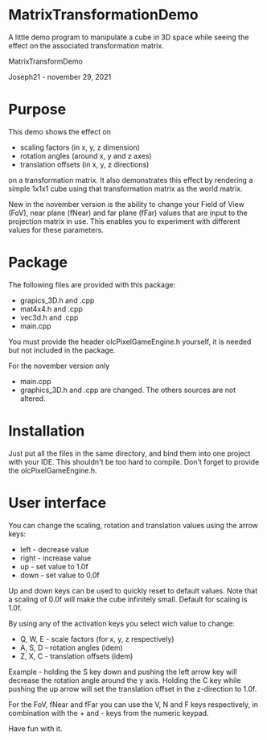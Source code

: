 # MatrixTransformationDemo
A little demo program to manipulate a cube in 3D space while seeing the effect on the associated transformation matrix.



MatrixTransformDemo

Joseph21 - november 29, 2021



Purpose
=======
This demo shows the effect on

 * scaling factors (in x, y, z dimension)
 * rotation angles (around x, y and z axes)
 * translation offsets (in x, y, z directions)

on a transformation matrix. It also demonstrates this effect by rendering a simple 1x1x1 cube using that transformation matrix as the world matrix.

New in the november version is the ability to change your Field of View (FoV), near plane (fNear) and far plane (fFar) values that are input to the projection matrix in use. This enables you to experiment with different values for these parameters.

Package
=======
The following files are provided with this package:
 * grapics_3D.h and .cpp
 * mat4x4.h and .cpp
 * vec3d.h and .cpp
 * main.cpp

You must provide the header olcPixelGameEngine.h yourself, it is needed but not included in the package.

For the november version only 
 * main.cpp
 * graphics_3D.h and .cpp
are changed. The others sources are not altered.

Installation
============
Just put all the files in the same directory, and bind them into one project with your IDE. This shouldn't be too hard to compile. Don't forget to provide the olcPixelGameEngine.h.

User interface
==============
You can change the scaling, rotation and translation values using the arrow keys:

 * left  - decrease value
 * right - increase value
 * up    - set value to 1.0f
 * down  - set value to 0.0f

Up and down keys can be used to quickly reset to default values. Note that a scaling of 0.0f will make the cube infinitely small. Default for scaling is 1.0f.

By using any of the activation keys you select wich value to change:

 * Q, W, E - scale factors (for x, y, z respectively)
 * A, S, D - rotation angles (idem)
 * Z, X, C - translation offsets (idem)

Example - holding the S key down and pushing the left arrow key will decrease the rotation angle around the y axis. Holding the C key while pushing the up arrow will set the translation offset in the z-direction to 1.0f.

For the FoV, fNear and fFar you can use the V, N and F keys respectively, in combination with the + and - keys from the numeric keypad.

Have fun with it.
